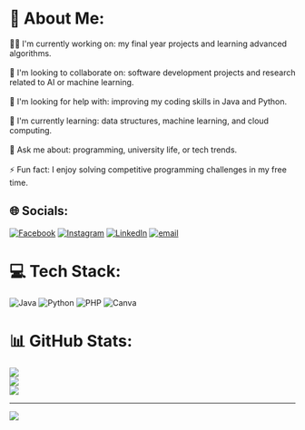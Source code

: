 # 💫 About Me:
👨‍💻 I'm currently working on: my final year projects and learning advanced algorithms.<br><br>🤝 I'm looking to collaborate on: software development projects and research related to AI or machine learning.<br><br>🤲 I'm looking for help with: improving my coding skills in Java and Python.<br><br>🌱 I'm currently learning: data structures, machine learning, and cloud computing.<br><br>💬 Ask me about: programming, university life, or tech trends.<br><br>⚡ Fun fact: I enjoy solving competitive programming challenges in my free time.


## 🌐 Socials:
[![Facebook](https://img.shields.io/badge/Facebook-%231877F2.svg?logo=Facebook&logoColor=white)](https://facebook.com/https://www.facebook.com/fsp.shariar) [![Instagram](https://img.shields.io/badge/Instagram-%23E4405F.svg?logo=Instagram&logoColor=white)](https://instagram.com/https://www.instagram.com/fahim_shariar_) [![LinkedIn](https://img.shields.io/badge/LinkedIn-%230077B5.svg?logo=linkedin&logoColor=white)](https://linkedin.com/in/https://www.linkedin.com/in/prottoy1423) [![email](https://img.shields.io/badge/Email-D14836?logo=gmail&logoColor=white)](mailto:fsp357@gmail.com) 

# 💻 Tech Stack:
![Java](https://img.shields.io/badge/java-%23ED8B00.svg?style=for-the-badge&logo=openjdk&logoColor=white) ![Python](https://img.shields.io/badge/python-3670A0?style=for-the-badge&logo=python&logoColor=ffdd54) ![PHP](https://img.shields.io/badge/php-%23777BB4.svg?style=for-the-badge&logo=php&logoColor=white) ![Canva](https://img.shields.io/badge/Canva-%2300C4CC.svg?style=for-the-badge&logo=Canva&logoColor=white)
# 📊 GitHub Stats:
![](https://github-readme-stats.vercel.app/api?username=FahimShahriar1423&theme=dark&hide_border=false&include_all_commits=true&count_private=false)<br/>
![](https://nirzak-streak-stats.vercel.app/?user=FahimShahriar1423&theme=dark&hide_border=false)<br/>
![](https://github-readme-stats.vercel.app/api/top-langs/?username=FahimShahriar1423&theme=dark&hide_border=false&include_all_commits=true&count_private=false&layout=compact)

---
[![](https://visitcount.itsvg.in/api?id=FahimShahriar1423&icon=0&color=0)](https://visitcount.itsvg.in)

<!-- Proudly created with GPRM ( https://gprm.itsvg.in ) -->
